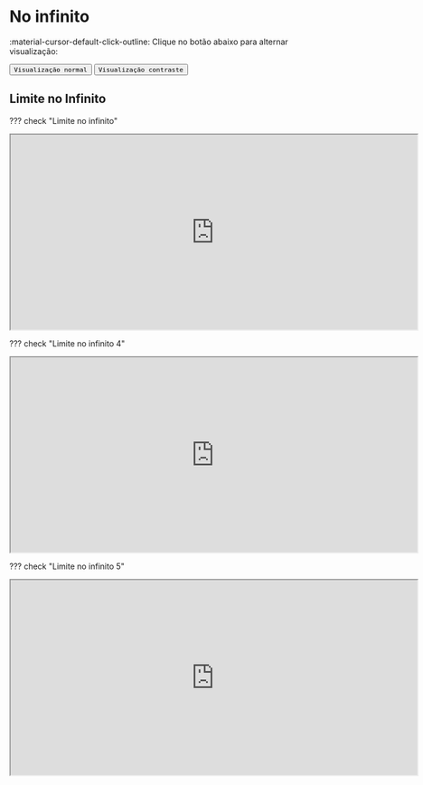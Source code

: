 
# **No infinito**

:material-cursor-default-click-outline: Clique no botão abaixo para alternar visualização:

<div class="tx-switch">
  <button data-md-color-scheme="default"><code>Visualização normal</code></button>
  <button data-md-color-scheme="slate"><code>Visualização contraste</code></button>
</div>

<script>
  var buttons = document.querySelectorAll("button[data-md-color-scheme]")
  buttons.forEach(function(button) {
    button.addEventListener("click", function() {
      var attr = this.getAttribute("data-md-color-scheme")
      document.body.setAttribute("data-md-color-scheme", attr)
      var name = document.querySelector("#__code_0 code span:nth-child(7)")
      name.textContent = attr
    })
  })
</script>


## Limite no Infinito 


??? check "Limite no infinito"
    <p style="text-align: center;">
    <iframe width="720" height="345" src="https://www.youtube.com/embed/obYV7Bp5OPg"></iframe>
    </p>

??? check "Limite no infinito 4"
    <p style="text-align: center;">
    <iframe width="720" height="345" src="https://www.youtube.com/embed/Dsdd5cw_oAw"></iframe>
    </p>

??? check "Limite no infinito 5"
    <p style="text-align: center;">
    <iframe width="720" height="345" src="https://www.youtube.com/embed/MWy0KqzXqFk"></iframe>
    </p>







